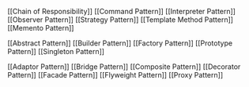 [[Chain of Responsibility]]
[[Command Pattern]]
[[Interpreter Pattern]]
[[Observer Pattern]]
[[Strategy Pattern]]
[[Template Method Pattern]]
[[Memento Pattern]]


[[Abstract Pattern]]
[[Builder Pattern]]
[[Factory Pattern]]
[[Prototype Pattern]]
[[Singleton Pattern]]


[[Adaptor Pattern]]
[[Bridge Pattern]]
[[Composite Pattern]]
[[Decorator Pattern]]
[[Facade Pattern]]
[[Flyweight Pattern]]
[[Proxy Pattern]]
